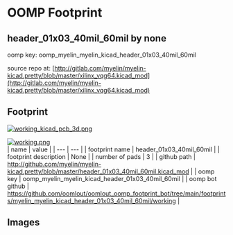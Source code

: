 # OOMP Footprint  
## header_01x03_40mil_60mil  by none  
  
oomp key: oomp_myelin_myelin_kicad_header_01x03_40mil_60mil  
  
source repo at: [http://gitlab.com/myelin/myelin-kicad.pretty/blob/master/xilinx_vqg64.kicad_mod](http://gitlab.com/myelin/myelin-kicad.pretty/blob/master/xilinx_vqg64.kicad_mod)  
## Footprint  
  
[![working_kicad_pcb_3d.png](working_kicad_pcb_3d_600.png)](working_kicad_pcb_3d.png)  
  
[![working.png](working_600.png)](working.png)  
| name | value | 
| --- | --- | 
| footprint name | header_01x03_40mil_60mil | 
| footprint description | None | 
| number of pads | 3 | 
| github path | http://github.com/myelin/myelin-kicad.pretty/blob/master/header_01x03_40mil_60mil.kicad_mod | 
| oomp key | oomp_myelin_myelin_kicad_header_01x03_40mil_60mil | 
| oomp bot github | https://github.com/oomlout/oomlout_oomp_footprint_bot/tree/main/footprints/myelin_myelin_kicad_header_01x03_40mil_60mil/working | 
## Images  
